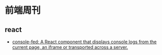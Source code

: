 # 前端周刊

## react

* [console-fed: A React component that displays console logs from the current page, an iframe or transported across a server.](https://github.com/samdenty/console-feed)
